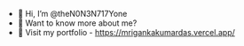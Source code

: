 - 👋 Hi, I’m @theN0N3N717Yone
- 👀 Want to know more about me?
- 👤 Visit my portfolio - https://mrigankakumardas.vercel.app/
<!---
theN0N3N717Yone/theN0N3N717Yone is a ✨ special ✨ repository because its `README.md` (this file) appears on your GitHub profile.
You can click the Preview link to take a look at your changes.
--->
